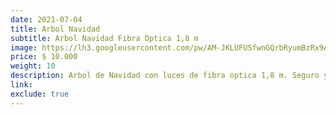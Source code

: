 ```yaml
---
date: 2021-07-04
title: Arbol Navidad
subtitle: Arbol Navidad Fibra Optica 1,8 m
image: https://lh3.googleusercontent.com/pw/AM-JKLUFU5fwnGQrbRyumBzRx9AbYYG-xlxInIJvUgb76YLYCx0TeF9QJJHJMsSOcuw0VxYPo7qeWlIqBvnuNJGOy-hczBF2UkZWgseEJg9T381s1Noo1zmLbvI71GUMpuRY_ikAxAkl17CRuDsvVgqelFu8Mw=w466-h621-no?authuser=0
price: $ 10.000
weight: 10
description: Arbol de Navidad con luces de fibra optica 1,8 m. Seguro y bajo consumo, caja de adornos navideños de regalo
link: 
exclude: true
---
```

